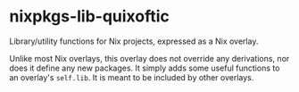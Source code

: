 # nixpkgs-lib-quixoftic

Library/utility functions for Nix projects, expressed as a Nix
overlay.

Unlike most Nix overlays, this overlay does not override any
derivations, nor does it define any new packages. It simply adds some
useful functions to an overlay's `self.lib`. It is meant to be
included by other overlays.
